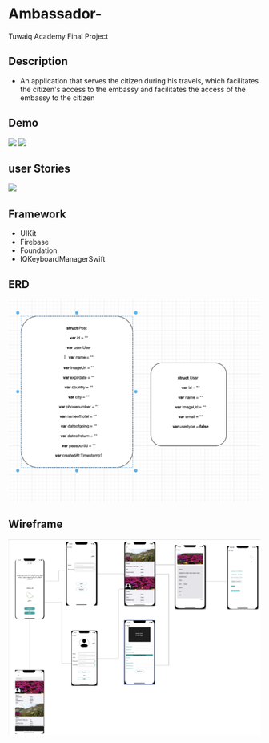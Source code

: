 # Ambassador-
Tuwaiq Academy Final Project
## Description

 - An application that serves the citizen during his travels, which facilitates the citizen's access to the embassy and facilitates the access of the embassy to the citizen

## Demo
![](lightEnglish.gif)
![](darkArabic.gif)

## user Stories 
![](userstories.png)


## Framework
- UIKit
- Firebase
- Foundation
- IQKeyboardManagerSwift
## ERD

![](ERD.png)

## Wireframe

![](Wireframe.png)

